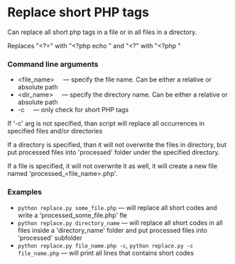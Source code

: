 # Replace short PHP tags

Can replace all short php tags in a file or in all files in a directory.

Replaces "<?=" with "<?php echo " and "<?" with "<?php "

### Command line arguments
* <file_name> &nbsp;&nbsp;&nbsp;&nbsp;&mdash;  specify the file name. Can be either a relative or absolute path
* <dir_name> &nbsp;&nbsp;&nbsp;&nbsp;&mdash;  specify the directory name. Can be either a relative or absolute path
* -c  &nbsp;&nbsp;&nbsp;&nbsp;&mdash; only check for short PHP tags

If '-c' arg is not specified, than script will replace all occurrences in specified files and/or directories

If a directory is specified, than it will not overwrite the files in directory, but put processed files into 'processed' folder under the specified directory.

If a file is specified, it will not overwrite it as well, it will create a new file named 'processed_<file_name>.php'.

### Examples
+ `python replace.py some_file.php` &mdash; will replace all short codes and write a 'processed_some_file.php' fle
+ `python replace.py directory_name` &mdash; will replace all short codes in all files inside a 'directory_name' folder and put processed files into 'processed' subfolder
+ `python replace.py file_name.php -c`, `python replace.py -c file_name.php` &mdash; will print all lines that contains short codes
